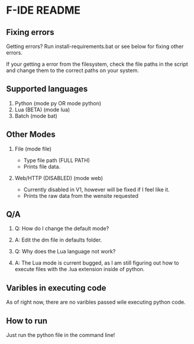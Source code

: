 # F-IDE README

## Fixing errors
Getting errors? Run install-requirements.bat or see below for fixing other errors.

If your getting a error from the filesystem, check the file paths in the script and change them to the correct paths on your system.

## Supported languages
1. Python (mode py OR mode python)
2. Lua (BETA) (mode lua)
3. Batch (mode bat)

## Other Modes
1. File (mode file)
   * Type file path (FULL PATH)
   * Prints file data.

2. Web/HTTP (DISABLED) (mode web)
   * Currently disabled in V1, however will be fixed if I feel like it.
   * Prints the raw data from the wensite requested

## Q/A
1. Q: How do I change the default mode?
2. A: Edit the dm file in defaults folder.
           
3. Q: Why does the Lua language not work?
4. A: The Lua mode is current bugged, as I am still figuring out how to execute files with the .lua extension inside of python.

## Varibles in executing code
As of right now, there are no varibles passed wile executing python code.

## How to run
Just run the python file in the command line!
